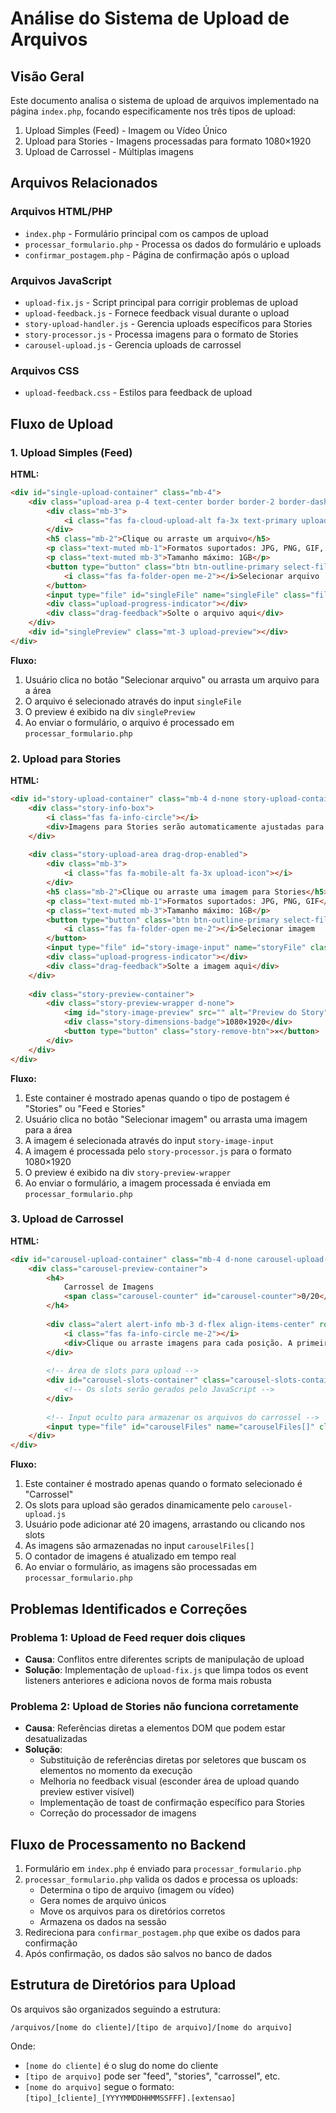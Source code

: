 # Análise do Sistema de Upload de Arquivos

## Visão Geral

Este documento analisa o sistema de upload de arquivos implementado na página `index.php`, focando especificamente nos três tipos de upload:

1. Upload Simples (Feed) - Imagem ou Vídeo Único
2. Upload para Stories - Imagens processadas para formato 1080×1920
3. Upload de Carrossel - Múltiplas imagens

## Arquivos Relacionados

### Arquivos HTML/PHP
- `index.php` - Formulário principal com os campos de upload
- `processar_formulario.php` - Processa os dados do formulário e uploads
- `confirmar_postagem.php` - Página de confirmação após o upload

### Arquivos JavaScript
- `upload-fix.js` - Script principal para corrigir problemas de upload
- `upload-feedback.js` - Fornece feedback visual durante o upload
- `story-upload-handler.js` - Gerencia uploads específicos para Stories
- `story-processor.js` - Processa imagens para o formato de Stories
- `carousel-upload.js` - Gerencia uploads de carrossel

### Arquivos CSS
- `upload-feedback.css` - Estilos para feedback de upload

## Fluxo de Upload

### 1. Upload Simples (Feed)

**HTML:**
```html
<div id="single-upload-container" class="mb-4">
    <div class="upload-area p-4 text-center border border-2 border-dashed rounded drag-drop-enabled">
        <div class="mb-3">
            <i class="fas fa-cloud-upload-alt fa-3x text-primary upload-icon"></i>
        </div>
        <h5 class="mb-2">Clique ou arraste um arquivo</h5>
        <p class="text-muted mb-1">Formatos suportados: JPG, PNG, GIF, MP4, MOV</p>
        <p class="text-muted mb-3">Tamanho máximo: 1GB</p>
        <button type="button" class="btn btn-outline-primary select-file-btn" data-target="singleFile">
            <i class="fas fa-folder-open me-2"></i>Selecionar arquivo
        </button>
        <input type="file" id="singleFile" name="singleFile" class="file-upload d-none" data-preview="singlePreview" accept="image/jpeg,image/png,image/gif,video/mp4,video/mov,video/avi">
        <div class="upload-progress-indicator"></div>
        <div class="drag-feedback">Solte o arquivo aqui</div>
    </div>
    <div id="singlePreview" class="mt-3 upload-preview"></div>
</div>
```

**Fluxo:**
1. Usuário clica no botão "Selecionar arquivo" ou arrasta um arquivo para a área
2. O arquivo é selecionado através do input `singleFile`
3. O preview é exibido na div `singlePreview`
4. Ao enviar o formulário, o arquivo é processado em `processar_formulario.php`

### 2. Upload para Stories

**HTML:**
```html
<div id="story-upload-container" class="mb-4 d-none story-upload-container">
    <div class="story-info-box">
        <i class="fas fa-info-circle"></i>
        <div>Imagens para Stories serão automaticamente ajustadas para o formato 1080×1920 com fundo branco quando necessário.</div>
    </div>
    
    <div class="story-upload-area drag-drop-enabled">
        <div class="mb-3">
            <i class="fas fa-mobile-alt fa-3x upload-icon"></i>
        </div>
        <h5 class="mb-2">Clique ou arraste uma imagem para Stories</h5>
        <p class="text-muted mb-1">Formatos suportados: JPG, PNG, GIF</p>
        <p class="text-muted mb-3">Tamanho máximo: 1GB</p>
        <button type="button" class="btn btn-outline-primary select-file-btn" data-target="story-image-input">
            <i class="fas fa-folder-open me-2"></i>Selecionar imagem
        </button>
        <input type="file" id="story-image-input" name="storyFile" class="file-upload d-none" accept="image/jpeg,image/png,image/gif" data-dimensions="1080x1920">
        <div class="upload-progress-indicator"></div>
        <div class="drag-feedback">Solte a imagem aqui</div>
    </div>
    
    <div class="story-preview-container">
        <div class="story-preview-wrapper d-none">
            <img id="story-image-preview" src="" alt="Preview do Story" class="story-preview-img">
            <div class="story-dimensions-badge">1080×1920</div>
            <button type="button" class="story-remove-btn">✕</button>
        </div>
    </div>
</div>
```

**Fluxo:**
1. Este container é mostrado apenas quando o tipo de postagem é "Stories" ou "Feed e Stories"
2. Usuário clica no botão "Selecionar imagem" ou arrasta uma imagem para a área
3. A imagem é selecionada através do input `story-image-input`
4. A imagem é processada pelo `story-processor.js` para o formato 1080×1920
5. O preview é exibido na div `story-preview-wrapper`
6. Ao enviar o formulário, a imagem processada é enviada em `processar_formulario.php`

### 3. Upload de Carrossel

**HTML:**
```html
<div id="carousel-upload-container" class="mb-4 d-none carousel-upload-container">
    <div class="carousel-preview-container">
        <h4>
            Carrossel de Imagens
            <span class="carousel-counter" id="carousel-counter">0/20</span>
        </h4>
        
        <div class="alert alert-info mb-3 d-flex align-items-center" role="alert">
            <i class="fas fa-info-circle me-2"></i>
            <div>Clique ou arraste imagens para cada posição. A primeira imagem será a capa do carrossel.</div>
        </div>
        
        <!-- Área de slots para upload -->
        <div id="carousel-slots-container" class="carousel-slots-container">
            <!-- Os slots serão gerados pelo JavaScript -->
        </div>
        
        <!-- Input oculto para armazenar os arquivos do carrossel -->
        <input type="file" id="carouselFiles" name="carouselFiles[]" class="d-none" multiple accept="image/jpeg,image/png,image/gif,image/webp">
    </div>
</div>
```

**Fluxo:**
1. Este container é mostrado apenas quando o formato selecionado é "Carrossel"
2. Os slots para upload são gerados dinamicamente pelo `carousel-upload.js`
3. Usuário pode adicionar até 20 imagens, arrastando ou clicando nos slots
4. As imagens são armazenadas no input `carouselFiles[]`
5. O contador de imagens é atualizado em tempo real
6. Ao enviar o formulário, as imagens são processadas em `processar_formulario.php`

## Problemas Identificados e Correções

### Problema 1: Upload de Feed requer dois cliques
- **Causa**: Conflitos entre diferentes scripts de manipulação de upload
- **Solução**: Implementação de `upload-fix.js` que limpa todos os event listeners anteriores e adiciona novos de forma mais robusta

### Problema 2: Upload de Stories não funciona corretamente
- **Causa**: Referências diretas a elementos DOM que podem estar desatualizadas
- **Solução**: 
  - Substituição de referências diretas por seletores que buscam os elementos no momento da execução
  - Melhoria no feedback visual (esconder área de upload quando preview estiver visível)
  - Implementação de toast de confirmação específico para Stories
  - Correção do processador de imagens

## Fluxo de Processamento no Backend

1. Formulário em `index.php` é enviado para `processar_formulario.php`
2. `processar_formulario.php` valida os dados e processa os uploads:
   - Determina o tipo de arquivo (imagem ou vídeo)
   - Gera nomes de arquivo únicos
   - Move os arquivos para os diretórios corretos
   - Armazena os dados na sessão
3. Redireciona para `confirmar_postagem.php` que exibe os dados para confirmação
4. Após confirmação, os dados são salvos no banco de dados

## Estrutura de Diretórios para Upload

Os arquivos são organizados seguindo a estrutura:
```
/arquivos/[nome do cliente]/[tipo de arquivo]/[nome do arquivo]
```

Onde:
- `[nome do cliente]` é o slug do nome do cliente
- `[tipo de arquivo]` pode ser "feed", "stories", "carrossel", etc.
- `[nome do arquivo]` segue o formato: `[tipo]_[cliente]_[YYYYMMDDHHMMSSFFF].[extensao]`
